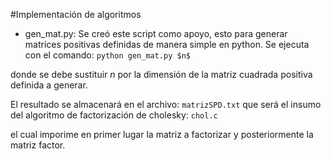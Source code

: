 #Implementación de algoritmos

 - gen_mat.py:
	Se creó este script como apoyo, esto para generar matrices positivas definidas de manera simple en python.
	Se ejecuta con el comando:
```python gen_mat.py $n$```

donde se debe sustituir $n$ por la dimensión de la matriz cuadrada positiva definida a generar.

El resultado se almacenará en el archivo:
```matrizSPD.txt```
que será el insumo del algoritmo de factorización de cholesky:
```chol.c```

el cual imporime en primer lugar la matriz a factorizar y posteriormente la matriz factor.
